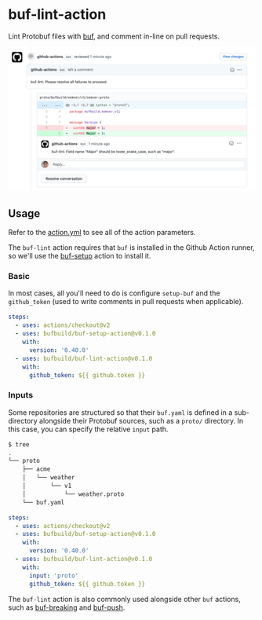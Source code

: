 # buf-lint-action

Lint Protobuf files with [buf](https://github.com/bufbuild/buf), and
comment in-line on pull requests.

  ![image](./static/img/lint.png)

## Usage

Refer to the [action.yml](https://github.com/bufbuild/buf-lint-action/blob/master/action.yml)
to see all of the action parameters.

The `buf-lint` action requires that `buf` is installed in the Github Action
runner, so we'll use the [buf-setup][1] action to install it.

### Basic

In most cases, all you'll need to do is configure `setup-buf` and the
`github_token` (used to write comments in pull requests when applicable).

```yaml
steps:
  - uses: actions/checkout@v2
  - uses: bufbuild/buf-setup-action@v0.1.0
    with:
      version: '0.40.0'
  - uses: bufbuild/buf-lint-action@v0.1.0
    with:
      github_token: ${{ github.token }}
```

### Inputs

Some repositories are structured so that their `buf.yaml` is defined
in a sub-directory alongside their Protobuf sources, such as a `proto/`
directory. In this case, you can specify the relative `input` path.

```sh
$ tree
.
└── proto
    ├── acme
    │   └── weather
    │       └── v1
    │           └── weather.proto
    └── buf.yaml
```

```yaml
steps:
  - uses: actions/checkout@v2
  - uses: bufbuild/buf-setup-action@v0.1.0
    with:
      version: '0.40.0'
  - uses: bufbuild/buf-lint-action@v0.1.0
    with:
      input: 'proto'
      github_token: ${{ github.token }}
```

The `buf-lint` action is also commonly used alongside other `buf` actions,
such as [buf-breaking][2] and [buf-push][3].

  [1]: https://github.com/marketplace/actions/buf-setup
  [2]: https://github.com/marketplace/actions/buf-breaking
  [3]: https://github.com/marketplace/actions/buf-push
